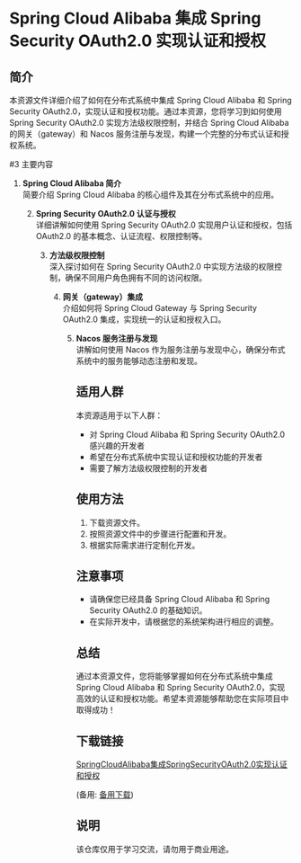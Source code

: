 # Spring Cloud Alibaba 集成 Spring Security OAuth2.0 实现认证和授权

## 简介
本资源文件详细介绍了如何在分布式系统中集成 Spring Cloud Alibaba 和 Spring Security OAuth2.0，实现认证和授权功能。通过本资源，您将学习到如何使用 Spring Security OAuth2.0 实现方法级权限控制，并结合 Spring Cloud Alibaba 的网关（gateway）和 Nacos 服务注册与发现，构建一个完整的分布式认证和授权系统。

#3 主要内容
1. **Spring Cloud Alibaba 简介**  
   简要介绍 Spring Cloud Alibaba 的核心组件及其在分布式系统中的应用。

   2. **Spring Security OAuth2.0 认证与授权**  
      详细讲解如何使用 Spring Security OAuth2.0 实现用户认证和授权，包括 OAuth2.0 的基本概念、认证流程、权限控制等。

      3. **方法级权限控制**  
         深入探讨如何在 Spring Security OAuth2.0 中实现方法级的权限控制，确保不同用户角色拥有不同的访问权限。

         4. **网关（gateway）集成**  
            介绍如何将 Spring Cloud Gateway 与 Spring Security OAuth2.0 集成，实现统一的认证和授权入口。

            5. **Nacos 服务注册与发现**  
               讲解如何使用 Nacos 作为服务注册与发现中心，确保分布式系统中的服务能够动态注册和发现。

               ## 适用人群
               本资源适用于以下人群：
               - 对 Spring Cloud Alibaba 和 Spring Security OAuth2.0 感兴趣的开发者
               - 希望在分布式系统中实现认证和授权功能的开发者
               - 需要了解方法级权限控制的开发者

               ## 使用方法
               1. 下载资源文件。
               2. 按照资源文件中的步骤进行配置和开发。
               3. 根据实际需求进行定制化开发。

               ## 注意事项
               - 请确保您已经具备 Spring Cloud Alibaba 和 Spring Security OAuth2.0 的基础知识。
               - 在实际开发中，请根据您的系统架构进行相应的调整。

               ## 总结
               通过本资源文件，您将能够掌握如何在分布式系统中集成 Spring Cloud Alibaba 和 Spring Security OAuth2.0，实现高效的认证和授权功能。希望本资源能够帮助您在实际项目中取得成功！

               ## 下载链接
               [SpringCloudAlibaba集成SpringSecurityOAuth2.0实现认证和授权](https://pan.quark.cn/s/10b095c8b687) 

               (备用: [备用下载](https://pan.baidu.com/s/1862cXtIwCymeG_6Qy3tUWg?pwd=1234))

               ## 说明

               该仓库仅用于学习交流，请勿用于商业用途。
